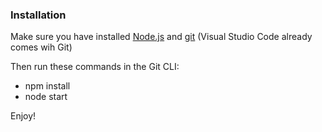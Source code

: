 

### Installation

Make sure you have installed [Node.js](https://nodejs.org/en/) and [git](https://git-scm.com/) (Visual Studio Code already comes wih Git)

Then run these commands in the Git CLI:

* npm install
* node start

Enjoy!
